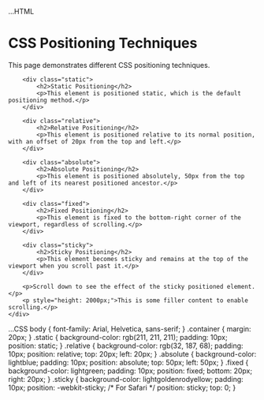 ...HTML
<!DOCTYPE html>
<html lang="en">
<head>
    <meta charset="UTF-8">
    <meta name="viewport" content="width=device-width, initial-scale=1.0">
    <title>Responsive Images</title>
    <link rel="stylesheet" href="styles.css">
</head>
<body>
    <div class="container">
        <h1>CSS Positioning Techniques</h1>
        <p>This page demonstrates different CSS positioning techniques.</p>
        
        <div class="static">
            <h2>Static Positioning</h2>
            <p>This element is positioned static, which is the default positioning method.</p>
        </div>
        
        <div class="relative">
            <h2>Relative Positioning</h2>
            <p>This element is positioned relative to its normal position, with an offset of 20px from the top and left.</p>
        </div>
        
        <div class="absolute">
            <h2>Absolute Positioning</h2>
            <p>This element is positioned absolutely, 50px from the top and left of its nearest positioned ancestor.</p>
        </div>
        
        <div class="fixed">
            <h2>Fixed Positioning</h2>
            <p>This element is fixed to the bottom-right corner of the viewport, regardless of scrolling.</p>
        </div>
        
        <div class="sticky">
            <h2>Sticky Positioning</h2>
            <p>This element becomes sticky and remains at the top of the viewport when you scroll past it.</p>
        </div>
        
        <p>Scroll down to see the effect of the sticky positioned element.</p>
        <p style="height: 2000px;">This is some filler content to enable scrolling.</p>
    </div>
</body>
</html>
...CSS
body {
    font-family: Arial, Helvetica, sans-serif;
}
.container {
    margin: 20px;
}
.static {
    background-color: rgb(211, 211, 211);
    padding: 10px;
    position: static;
}
.relative {
    background-color: rgb(32, 187, 68);
    padding: 10px;
    position: relative;
    top: 20px;
    left: 20px;
}
.absolute {
    background-color: lightblue;
    padding: 10px;
    position: absolute;
    top: 50px;
    left: 50px;
}
.fixed {
    background-color: lightgreen;
    padding: 10px;
    position: fixed;
    bottom: 20px;
    right: 20px;
}
.sticky {
    background-color: lightgoldenrodyellow;
    padding: 10px;
    position: -webkit-sticky; /* For Safari */
    position: sticky;
    top: 0;
}

